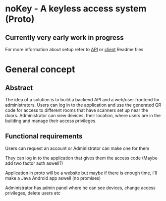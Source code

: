 # noKey - A keyless access system (Proto)
## Currently very early work in progress
For more information about setup refer to [API](https://github.com/kristjan80/noKey/tree/dev/api) or [client](https://github.com/kristjan80/noKey/tree/dev/client) Readme files 

# General concept
## Abstract

The idea of a solution is to build a backend API and a web/user frontend for administrators. Users can log in to the application and use the generated QR code for access to different rooms that have scanners set up near the doors. Administrator can view devices, their location, where users are in the building and manage their access privileges.

## Functional requirements
Users can request an account or Administrator can make one for them

They can log in to the application that gives them the access code (Maybe add two factor auth aswell?)

Application in proto will be a website but maybe if there is enough time, i´ll make a Java Android app aswell (no promises)

Administrator has admin panel where he can see devices, change access privileges, delete users etc

